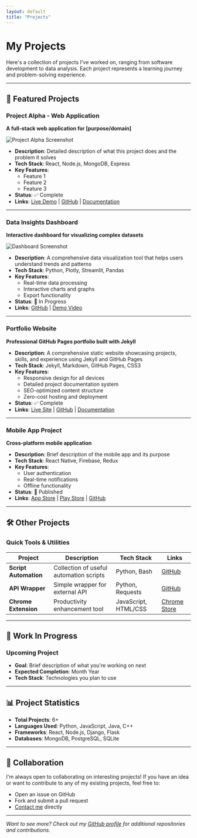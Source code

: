 ```yaml
---
layout: default
title: "Projects"
---
```


# My Projects

Here's a collection of projects I've worked on, ranging from software development to data analysis. Each project represents a learning journey and problem-solving experience.

---

## 🚀 Featured Projects

### Project Alpha - Web Application
**A full-stack web application for [purpose/domain]**

![Project Alpha Screenshot](./assets/images/project-alpha.png)

- **Description**: Detailed description of what this project does and the problem it solves
- **Tech Stack**: React, Node.js, MongoDB, Express
- **Key Features**:
  - Feature 1
  - Feature 2
  - Feature 3
- **Status**: ✅ Complete
- **Links**: [Live Demo](https://your-demo-link.com) | [GitHub](https://github.com/bpsghub/project-alpha) | [Documentation](./projects/project-alpha.html)

---

### Data Insights Dashboard
**Interactive dashboard for visualizing complex datasets**

![Dashboard Screenshot](./assets/images/dashboard.png)

- **Description**: A comprehensive data visualization tool that helps users understand trends and patterns
- **Tech Stack**: Python, Plotly, Streamlit, Pandas
- **Key Features**:
  - Real-time data processing
  - Interactive charts and graphs
  - Export functionality
- **Status**: 🔄 In Progress
- **Links**: [GitHub](https://github.com/bpsghub/data-dashboard) | [Demo Video](https://youtube.com/watch?v=example)

---

### Portfolio Website
**Professional GitHub Pages portfolio built with Jekyll**

- **Description**: A comprehensive static website showcasing projects, skills, and experience using Jekyll and GitHub Pages
- **Tech Stack**: Jekyll, Markdown, GitHub Pages, CSS3
- **Key Features**:
  - Responsive design for all devices
  - Detailed project documentation system
  - SEO-optimized content structure
  - Zero-cost hosting and deployment
- **Status**: ✅ Complete
- **Links**: [Live Site](https://bpsghub.github.io) | [GitHub](https://github.com/bpsghub/bpsghub.github.io) | [Documentation](./projects/portfolio-website.html)

---

### Mobile App Project
**Cross-platform mobile application**

- **Description**: Brief description of the mobile app and its purpose
- **Tech Stack**: React Native, Firebase, Redux
- **Key Features**:
  - User authentication
  - Real-time notifications
  - Offline functionality
- **Status**: 📱 Published
- **Links**: [App Store](https://apps.apple.com/app/your-app) | [Play Store](https://play.google.com/store/apps/details?id=your.app) | [GitHub](https://github.com/bpsghub/mobile-app)

---

## 🛠️ Other Projects

### Quick Tools & Utilities

| Project | Description | Tech Stack | Links |
|---------|-------------|------------|-------|
| **Script Automation** | Collection of useful automation scripts | Python, Bash | [GitHub](https://github.com/bpsghub/scripts) |
| **API Wrapper** | Simple wrapper for external API | Python, Requests | [GitHub](https://github.com/bpsghub/api-wrapper) |
| **Chrome Extension** | Productivity enhancement tool | JavaScript, HTML/CSS | [Chrome Store](https://chrome.google.com/webstore) |

---

## 🎯 Work In Progress

### Upcoming Project
- **Goal**: Brief description of what you're working on next
- **Expected Completion**: Month Year
- **Tech Stack**: Technologies you plan to use

---

## 📊 Project Statistics

- **Total Projects**: 6+
- **Languages Used**: Python, JavaScript, Java, C++
- **Frameworks**: React, Node.js, Django, Flask
- **Databases**: MongoDB, PostgreSQL, SQLite

---

## 🤝 Collaboration

I'm always open to collaborating on interesting projects! If you have an idea or want to contribute to any of my existing projects, feel free to:

- Open an issue on GitHub
- Fork and submit a pull request
- [Contact me](./about.html) directly

---

*Want to see more? Check out my [GitHub profile](https://github.com/bpsghub) for additional repositories and contributions.*